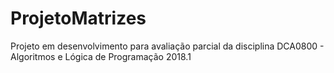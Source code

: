 # ProjetoMatrizes
Projeto em desenvolvimento para avaliação parcial da disciplina DCA0800 - Algoritmos e Lógica de Programação 2018.1
